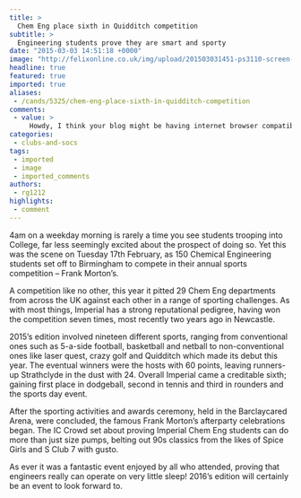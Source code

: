 ```yaml
---
title: >
  Chem Eng place sixth in Quidditch competition
subtitle: >
  Engineering students prove they are smart and sporty
date: "2015-03-03 14:51:18 +0000"
image: "http://felixonline.co.uk/img/upload/201503031451-ps3110-screen-shot-2015-03-03-at-14.51.03.png"
headline: true
featured: true
imported: true
aliases:
 - /cands/5325/chem-eng-place-sixth-in-quidditch-competition
comments:
 - value: >
     Howdy, I think your blog might be having internet browser compatibility issues. Whenever I look at your blog in Safari, it looks fine however when opening in I.E., it's got some overlapping issues. I simply wanted to provide you with a quick heads up! Other than that, great website! <br>nike structure 17 heren http://www.mymotion.nl/?nl-nike-structure--17-heren-18835.html,Hello, I enjoy reading through your article post. I like to write a little comment to support you. <br>moncler bambino forte dei marmi http://www.targettisportingclub.it/?it-moncler-bambino-forte-dei-marmi-8394.html,This has made my day. I wish all posgnits were this good.,Highly beneficial look forward to visiting again.| <br>nba 2k16 mt cheat http://csgoknives.jimdo.com/2016/03/28/i-did-so-perhaps-not-know-that-top-ten-cheap-nba-2k16-mt-coins/
categories:
 - clubs-and-socs
tags:
 - imported
 - image
 - imported_comments
authors:
 - rg1212
highlights:
 - comment
---
```


4am on a weekday morning is rarely a time you see students trooping into College, far less seemingly excited about the prospect of doing so. Yet this was the scene on Tuesday 17th February, as 150 Chemical Engineering students set off to Birmingham to compete in their annual sports competition – Frank Morton’s.

A competition like no other, this year it pitted 29 Chem Eng departments from across the UK against each other in a range of sporting challenges. As with most things, Imperial has a strong reputational pedigree, having won the competition seven times, most recently two years ago in Newcastle.

2015’s edition involved nineteen different sports, ranging from conventional ones such as 5-a-side football, basketball and netball to non-conventional ones like laser quest, crazy golf and Quidditch which made its debut this year. The eventual winners were the hosts with 60 points, leaving runners-up Strathclyde in the dust with 24. Overall Imperial came a creditable sixth; gaining first place in dodgeball, second in tennis and third in rounders and the sports day event.

After the sporting activities and awards ceremony, held in the Barclaycared Arena, were concluded, the famous Frank Morton’s afterparty celebrations began. The IC Crowd set about proving Imperial Chem Eng students can do more than just size pumps, belting out 90s classics from the likes of Spice Girls and S Club 7 with gusto.

As ever it was a fantastic event enjoyed by all who attended, proving that engineers really can operate on very little sleep! 2016’s edition will certainly be an event to look forward to.
